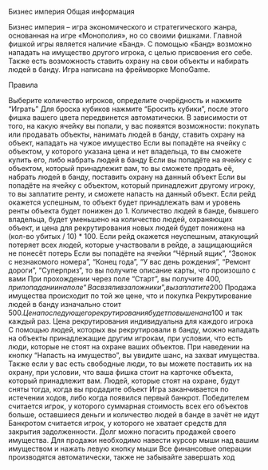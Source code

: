 Бизнес империя
Общая информация

Бизнес империя – игра экономического и стратегического жанра, основанная на игре «Монополия», но со своими фишками. Главной фишкой игры является наличие «Банд». С помощью «Банд» возможно нападать на имущество другого игрока, с целью присвоения его себе. Также есть возможность ставить охрану на свои объекты и набирать людей в банду. Игра написана на фреймворке MonoGame.

Правила

Выберите количество игроков, определите очерёдность и нажмите “Играть”
Для броска кубиков нажмите “Бросить кубики”, после этого фишка вашего цвета передвинется автоматически.
В зависимости от того, на какую ячейку вы попали, у вас появятся возможности: покупать или продавать объекты, нанимать людей в банду, ставить охрану на объект, нападать на чужое имущество
Если вы попадёте на ячейку с объектом, у которого указана цена и нет владельца, то вы сможете купить его, либо набрать людей в банду
Если вы попадёте на ячейку с объектом, который принадлежит вам, то вы сможете продать её, набрать людей в банду, поставить охрану на данный объект
Если вы попадёте на ячейку с объектом, который принадлежит другому игроку, то вы заплатите ренту, и сможете напасть на данный объект. Если рейд окажется успешным, то объект будет принадлежать вам и уровень ренты объекта будет понижен до 1. Количество людей в банде, бывшего владельца, будет уменьшено на количество людей, охраняющих объект, и цена для рекрутирования новых людей будет понижена на (кол-во убитых / 10) \* 100. Если рейд окажется неуспешным, атакующий потеряет всех людей, которые участвовали в рейде, а защищающийся не понесёт потерь
Если вы попадёте на ячейки “Чёрный ящик”, “Звонок с незнакомого номера”, “Конец года”, “У вас день рождения”, “Ремонт дороги”, “Суперприз”, то вы получите описание карты, что произошло с вами
При прохождении через поле “Старт”, вы получите 400$, при попадании на поле “Вас взяли в заложники”, вы заплатите 200$
Продажа имущества происходит по той же цене, что и покупка
Рекрутирование людей в банду изначально стоит 500$. Цена последующего рекрутирования будет повышена на 100$ и так каждый раз. Цена рекрутирования индивидуальна для каждого игрока
С помощью людей, которых вы рекрутировали в банду, можно нападать на объекты принадлежащие другим игрокам, при условии, что есть люди, которые не стоят на охране ваших объектов. При наведении на кнопку “Напасть на имущество”, вы увидите шанс, на захват имущества. Также если у вас есть свободные люди, то вы можете поставить их на охрану, при условии, что ваша фишка стоит на карточке объекта, который принадлежит вам. Людей, которые стоят на охране, будут сняты тогда, когда вы продадите объект
Игра заканчивается по истечении ходов, либо когда появился первый банкрот. Победителем считается игрок, у которого суммарная стоимость всех его объектов больше, оставшиеся деньги и количество людей в банде в зачёт не идут
Банкротом считается игрок, у которого не хватает средств для закрытия задолженности. Долг можно погасить продажей своего имущества. Для продажи необходимо навести курсор мыши над вашим имуществом и нажать левую кнопку мыши
Все финансовые операции производятся автоматически, также не забывайте завершать ход

